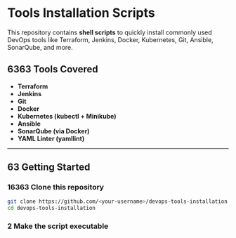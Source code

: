 # Tools Installation Scripts  

This repository contains **shell scripts** to quickly install commonly used DevOps tools like Terraform, Jenkins, Docker, Kubernetes, Git, Ansible, SonarQube, and more.  

## 6363 Tools Covered  

- **Terraform**  
- **Jenkins**  
- **Git**  
- **Docker**  
- **Kubernetes (kubectl + Minikube)**  
- **Ansible**  
- **SonarQube (via Docker)**  
- **YAML Linter (yamllint)**  

---

## 63 Getting Started  

### 16363 Clone this repository  

```bash
git clone https://github.com/<your-username>/devops-tools-installation.git
cd devops-tools-installation 
```

### 2 Make the script executable
